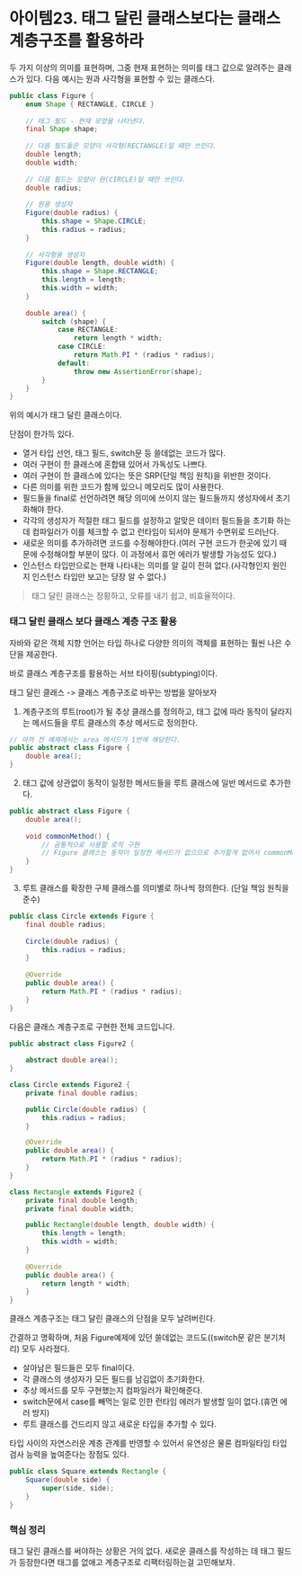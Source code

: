 # 아이템23. 태그 달린 클래스보다는 클래스 계층구조를 활용하라

두 가지 이상의 의미를 표현하며, 그중 현재 표현하는 의미를 태그 값으로 알려주는 클래스가 있다.
다음 예시는 원과 사각형을 표현할 수 있는 클래스다.

```java
public class Figure {
    enum Shape { RECTANGLE, CIRCLE }
    
    // 태그 필드 - 현재 모양을 나타낸다.
    final Shape shape;
    
    // 다음 필드들은 모양이 사각형(RECTANGLE)일 때만 쓰인다.
    double length;
    double width;
    
    // 다음 필드는 모양이 원(CIRCLE)일 때만 쓰인다.
    double radius;
    
    // 원용 생성자
    Figure(double radius) {
        this.shape = Shape.CIRCLE;
        this.radius = radius;
    }
    
    // 사각형용 생성자
    Figure(double length, double width) {
        this.shape = Shape.RECTANGLE;
        this.length = length;
        this.width = width;
    }
    
    double area() {
        switch (shape) {
            case RECTANGLE:
                return length * width;
            case CIRCLE:
                return Math.PI * (radius * radius);
            default:
                throw new AssertionError(shape);
        }
    }
}
```

위의 예시가 태그 달린 클래스이다.

단점이 한가득 있다.
* 열거 타입 선언, 태그 필드, switch문 등 쓸데없는 코드가 많다.
* 여러 구현이 한 클래스에 혼합돼 있어서 가독성도 나쁘다.
* 여러 구현이 한 클래스에 있다는 뜻은 SRP(단일 책임 원칙)을 위반한 것이다.
* 다른 의미를 위한 코드가 함께 있으니 메모리도 많이 사용한다.
* 필드들을 final로 선언하려면 해당 의미에 쓰이지 않는 필드들까지 생성자에서 초기화해야 한다.
* 각각의 생성자가 적절한 태그 필드를 설정하고 알맞은 데이터 필드들을 초기화 하는데 컴파일러가 이를 체크할 수 없고 런타임이 되서야 문제가 수면위로 드러난다.
* 새로운 의미를 추가하려면 코드를 수정해야한다.(여러 구현 코드가 한곳에 있기 때문에 수정해야할 부분이 많다. 이 과정에서 휴먼 에러가 발생할 가능성도 있다.)
* 인스턴스 타입만으로는 현재 나타내는 의미를 알 길이 전혀 없다.(사각형인지 원인지 인스턴스 타입만 보고는 당장 알 수 없다.)

> 태그 달린 클래스는 장황하고, 오류를 내기 쉽고, 비효율적이다.

### 태그 달린 클래스 보다 클래스 계층 구조 활용

자바와 같은 객체 지향 언어는 타입 하나로 다양한 의미의 객체를 표현하는 훨씬 나은 수단을 제공한다.

바로 클래스 계층구조를 활용하는 서브 타이핑(subtyping)이다.

태그 달린 클래스 -> 클래스 계층구조로 바꾸는 방법을 알아보자
1. 계층구조의 루트(root)가 될 추상 클래스를 정의하고, 태그 값에 따라 동작이 달라지는 메서드들을 루트 클래스의 추상 메서드로 정의한다.
```java
// 아까 전 예제에서는 area 메서드가 1번에 해당한다.
public abstract class Figure {
    double area();
}
```
2. 태그 값에 상관없이 동작이 일정한 메서드들을 루트 클래스에 일반 메서드로 추가한다.
```java
public abstract class Figure {
    double area();
    
    void commonMethod() {
        // 공통적으로 사용할 로직 구현
        // Figure 클래스는 동작이 일정한 메서드가 없으므로 추가할게 없어서 commonMethod()는 예시를 위해 만든 메서드
    }
}
```
3. 루트 클래스를 확장한 구체 클래스를 의미별로 하나씩 정의한다. (단일 책임 원칙을 준수)
```java
public class Circle extends Figure {
    final double radius;
    
    Circle(double radius) {
        this.radius = radius;
    }
    
    @Override
    public double area() {
        return Math.PI * (radius * radius);
    }
} 
```

다음은 클래스 계층구조로 구현한 전체 코드입니다.

```java
public abstract class Figure2 {
    
    abstract double area();
}

class Circle extends Figure2 {
    private final double radius;

    public Circle(double radius) {
        this.radius = radius;
    }

    @Override
    public double area() {
        return Math.PI * (radius * radius);
    }
}

class Rectangle extends Figure2 {
    private final double length;
    private final double width;

    public Rectangle(double length, double width) {
        this.length = length;
        this.width = width;
    }
    
    @Override
    public double area() {
        return length * width;
    }
}
```

클래스 계층구조는 태그 달린 클래스의 단점을 모두 날려버린다.

간결하고 명확하며, 처음 Figure예제에 있던 쓸데없는 코드도((switch문 같은 분기처리) 모두 사라졌다.
* 살아남은 필드들은 모두 final이다.
* 각 클래스의 생성자가 모든 필드를 남김없이 초기화한다. 
* 추상 메서드를 모두 구현했는지 컴파일러가 확인해준다.
* switch문에서 case를 빼먹는 일로 인한 런타임 에러가 발생할 일이 없다.(휴먼 에러 방지)
* 루트 클래스를 건드리지 않고 새로운 타입을 추가할 수 있다.


타입 사이의 자연스러운 계층 관계를 반영할 수 있어서 유연성은 물론 컴파일타임 타입 검사 능력을 높여준다는 장점도 있다.
```java
public class Square extends Rectangle {
    Square(double side) {
        super(side, side);
    }
}
```

### 핵심 정리
태그 달린 클래스를 써야하는 상황은 거의 없다. 새로운 클래스를 작성하는 데 태그 필드가 등장한다면 태그를 없애고 계층구조로 리팩터링하는걸 고민해보자.